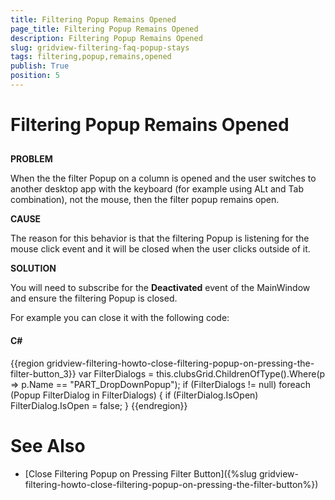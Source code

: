 ```yaml
---
title: Filtering Popup Remains Opened
page_title: Filtering Popup Remains Opened
description: Filtering Popup Remains Opened
slug: gridview-filtering-faq-popup-stays
tags: filtering,popup,remains,opened
publish: True
position: 5
---
```


# Filtering Popup Remains Opened



## 

__PROBLEM__

When the the filter Popup on a column is opened and the user switches to another desktop app with the keyboard (for example using ALt and Tab combination), not the mouse, then the filter popup remains open.
        

__CAUSE__

The reason for this behavior is that the filtering Popup is listening for the mouse click event and it will be closed when the user clicks outside of it.
        

__SOLUTION__

You will need to subscribe for the __Deactivated__ event of the MainWindow and ensure the filtering Popup is closed.
        

For example you can close it with the following code:
        

#### __C#__

{{region gridview-filtering-howto-close-filtering-popup-on-pressing-the-filter-button_3}}
	    var FilterDialogs = this.clubsGrid.ChildrenOfType<Popup>().Where(p => p.Name == "PART_DropDownPopup");
	    if (FilterDialogs != null)
	    foreach (Popup FilterDialog in FilterDialogs)
	    {
	        if (FilterDialog.IsOpen)
	            FilterDialog.IsOpen = false;
	    }
	{{endregion}}



# See Also

 * [Close Filtering Popup on Pressing Filter Button]({%slug gridview-filtering-howto-close-filtering-popup-on-pressing-the-filter-button%})
